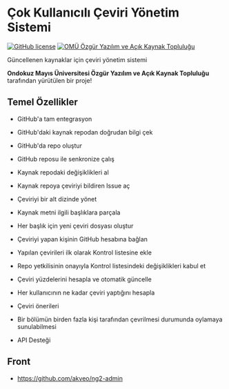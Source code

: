 # Çok Kullanıcılı Çeviri Yönetim Sistemi

[![GitHub license](https://img.shields.io/badge/license-AGPL-blue.svg)](https://raw.githubusercontent.com/omu-oyak/ceviri-yonetim/master/LICENSE)
[![OMÜ Özgür Yazılım ve Açık Kaynak Topluluğu](https://img.shields.io/badge/OM%C3%9C-%C3%96YAK-red.svg)](https://github.com/omu-oyak)

Güncellenen kaynaklar için çeviri yönetim sistemi

**Ondokuz Mayıs Üniversitesi Özgür Yazılım ve Açık Kaynak Topluluğu**
tarafından yürütülen bir proje!

## Temel Özellikler

 - GitHub'a tam entegrasyon

 - GitHub'daki kaynak repodan doğrudan bilgi çek

 - GitHub'da repo oluştur

 - GitHub reposu ile senkronize çalış

 - Kaynak repodaki değişiklikleri al

 - Kaynak repoya çeviriyi bildiren Issue aç

 - Çeviriyi bir alt dizinde yönet

 - Kaynak metni ilgili başlıklara parçala

 -  Her başlık için yeni çeviri dosyası oluştur

 - Çeviriyi yapan kişinin GitHub hesabına bağlan

 - Yapılan çevirileri ilk olarak Kontrol listesine ekle

 - Repo yetkilisinin onayıyla Kontrol listesindeki değişiklikleri kabul et

 - Çeviri yüzdelerini hesapla ve otomatik güncelle

 - Her kullanıcının ne kadar çeviri yaptığını hesapla

 - Çeviri önerileri

 - Bir bölümün birden fazla kişi tarafından çevrilmesi durumunda oylamaya sunulabilmesi

 - API Desteği


## Front

  - https://github.com/akveo/ng2-admin
